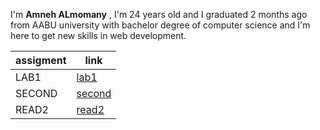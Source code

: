  I'm **Amneh ALmomany** , I'm 24 years old and I graduated 2 months ago from AABU university with bachelor degree of computer science and I'm here to get new skills in web development.

 | assigment | link |
 |-----------|--------|
 | LAB1 | [lab1](lab1.md)|
 | SECOND  | [second](second.md)|
 | READ2  | [read2](read2.md)|
 
